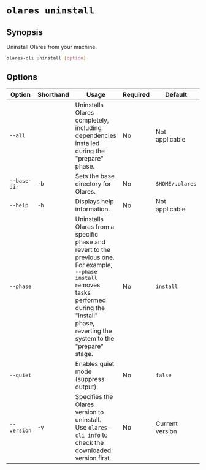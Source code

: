 # `olares uninstall`

## Synopsis
Uninstall Olares from your machine.

```bash
olares-cli uninstall [option]
```

## Options

| Option      | Shorthand | Usage                                                                                                                                                                                            | Required | Default                        |
|-------------|-----------|--------------------------------------------------------------------------------------------------------------------------------------------------------------------------------------------------|-------------------------|--------------------------------|
| `--all`     |           | Uninstalls Olares completely, including dependencies installed during the "prepare" phase.                                                                                                       | No                   | Not applicable                 |
| `--base-dir`| `-b`      | Sets the base directory for Olares.                                                                                                                                                              | No                   | `$HOME/.olares`                |
| `--help`    | `-h`      | Displays help information.                                                                                                                                                                       | No                   | Not applicable                 |
| `--phase`   |           | Uninstalls Olares from a specific phase and revert to the previous one. <br> For example, `--phase install` removes tasks performed during the "install" phase, reverting the system to the "prepare" stage. | No                   | `install`                      |
| `--quiet`   |           | Enables quiet mode (suppress output).                                                                                                                                                            | No                   | `false`                        |
| `--version` | `-v`      | Specifies the Olares version to uninstall. <br>Use `olares-cli info` to check the downloaded version first.                                                                                         | No                   | Current version    |